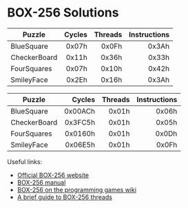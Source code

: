 # BOX-256 Solutions

|Puzzle|Cycles|Threads|Instructions|
|------|-----:|-----:|-----:|
|BlueSquare|0x07h|0x0Fh|0x3Ah|
|CheckerBoard|0x11h|0x36h|0x33h|
|FourSquares|0x07h|0x10h|0x42h|
|SmileyFace|0x2Eh|0x16h|0x3Ah|

|Puzzle|Cycles|Threads|Instructions|
|------|-----:|-----:|-----:|
|BlueSquare|0x00ACh|0x01h|0x06h|
|CheckerBoard|0x3FC5h|0x01h|0x05h|
|FourSquares|0x0160h|0x01h|0x0Dh|
|SmileyFace|0x06E5h|0x01h|0x0Fh|

Useful links:
* [Official BOX-256 website](http://box-256.com/)
* [BOX-256 manual](http://box-256.com/manual)
* [BOX-256 on the programming games wiki](http://programminggames.org/BOX-256.ashx)
* [A brief guide to BOX-256 threads](http://corewar.co.uk/box256/threads.htm)
